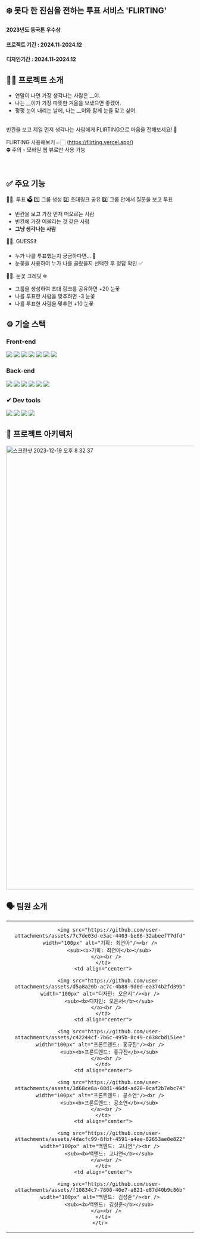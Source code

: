 ## ❄️ 못다 한 진심을 전하는 투표 서비스 'FLIRTING'
#### 2023년도 동국톤 우수상
#### 프로젝트 기간 : 2024.11-2024.12
#### 디자인기간 : 2024.11-2024.12


## 👋🏻 프로젝트 소개
- 연말이 나면 가장 생각나는 사람은 __야.
- 나는 __이가 가장 따뜻한 겨울을 보냈으면 좋겠어.
- 펑펑 눈이 내리는 날에, 나는 __이와 함께 눈을 맞고 싶어.
<br>
빈칸을 보고 제일 먼저 생각나는 사람에게 FLIRTING으로 마음을 전해보세요! 🎄
<br>

FLIRTING 사용해보기 👉🏻 (https://flirting.vercel.app/) <br/>
⛔️ 주의 - 모바일 웹 뷰로만 사용 가능

<br>

## ✅ 주요 기능
☝🏻. 투표 🗳️
  1️⃣ 그룹 생성
  2️⃣ 초대링크 공유
  3️⃣ 그룹 안에서 질문을 보고 투표
  - 빈칸을 보고 가장 먼저 떠오르는 사람
  - 빈칸에 가장 어울리는 것 같은 사람
  - **그냥 생각나는 사람**

✌🏻. GUESS❓
- 누가 나를 투표했는지 궁금하다면... 🤔
- 눈꽃을 사용하여 누가 나를 골랐을지 선택한 후 정답 확인 ✅
   
🤟🏻. 눈꽃 크레딧 ❄
- 그룹을 생성하여 초대 링크를 공유하면 +20 눈꽃
- 나를 투표한 사람을 맞추려면 -3 눈꽃
- 나를 투표한 사람을 맞추면 +10 눈꽃


## ⚙️ 기술 스택

### Front-end

<div>
<img src="https://img.shields.io/badge/Axios-5A29E4?style=for-the-badge&logo=Axios&logoColor=white"/>
<img src="https://img.shields.io/badge/React-61DAFB?style=for-the-badge&logo=React&logoColor=black"/>
<img src="https://img.shields.io/badge/Recoil-764ABC?style=for-the-badge&logo=Recoil&logoColor=white"/>
<img src="https://img.shields.io/badge/React Router-CA4245?style=for-the-badge&logo=React Router&logoColor=white"/>
<img src="https://img.shields.io/badge/Javascript-F7DF1E?style=for-the-badge&logo=Javascript&logoColor=black"/>
<img src="https://img.shields.io/badge/Vercel-000000?style=for-the-badge&logo=Vercel&logoColor=white">
<img src="https://img.shields.io/badge/react query 3.39.3-FF4154?style=for-the-badge&logo=reactquery&logoColor=white">
</div>

### Back-end
<div>
<img src="https://img.shields.io/badge/Spring Boot-6DB33F?style=for-the-badge&logo=SpringBoot&logoColor=white"/>
<img src="https://img.shields.io/badge/Gradle-02303A?style=for-the-badge&logo=Gradle&logoColor=white"/>
<img src="https://img.shields.io/badge/MySQL-4479A1?style=for-the-badge&logo=MySQL&logoColor=white"/>
<img src="https://img.shields.io/badge/Elasticsearch-005571?style=for-the-badge&logo=Elasticsearch&logoColor=white"/>
<img src="https://img.shields.io/badge/Amazon EC2-FF9900?style=for-the-badge&logo=AmazonEC2&logoColor=white"/>
<img src="https://img.shields.io/badge/Amazon RDS-527FFF?style=for-the-badge&logo=Amazon RDS&logoColor=white"/>
</div>

### ✔ Dev tools
<div>
<img src="https://img.shields.io/badge/Visual Studio Code-007ACC?style=for-the-badge&logo=Visual Studio Code&logoColor=white">
<img src="https://img.shields.io/badge/IntelliJ IDEA-000000?style=for-the-badge&logo=IntelliJ IDEA&logoColor=white"/>
<img src="https://img.shields.io/badge/Git-F05032?style=for-the-badge&logo=Git&logoColor=white"/>
<img src="https://img.shields.io/badge/GitHub-181717?style=for-the-badge&logo=GitHub&logoColor=white"/>
</div>

## 🔨 프로젝트 아키텍처

<img width="1187" alt="스크린샷 2023-12-19 오후 8 32 37" src="https://github.com/donggukthon/donggukthon_2023_1_B/assets/84651773/ef5f5bcd-3507-4e7d-9f2d-800994a1b7e4">
<br>

## 🗣 팀원 소개
<table>
  <tbody>
    <tr>
      <td align="center">
   
          <img src="https://github.com/user-attachments/assets/7c7de03d-e3ac-4403-be66-32abeef77dfd" width="100px" alt="기획: 최연아"/><br />
          <sub><b>기획: 최연아</b></sub>
        </a><br />
      </td>
      <td align="center">
    
          <img src="https://github.com/user-attachments/assets/d5a8a20b-ac7c-4b88-9d0d-ea374b2fd39b" width="100px" alt="디자인: 오은서"/><br />
          <sub><b>디자인: 오은서</b></sub>
        </a><br />
      </td>
      <td align="center">
  
          <img src="https://github.com/user-attachments/assets/c42244cf-7b6c-495b-8c49-c638cbd151ee" width="100px" alt="프론트엔드: 홍규진"/><br />
          <sub><b>프론트엔드: 홍규진</b></sub>
        </a><br />
      </td>
      <td align="center">
 
          <img src="https://github.com/user-attachments/assets/3d68ce6a-08d1-46dd-ad20-0caf2b7ebc74" width="100px" alt="프론트엔드: 공소연"/><br />
          <sub><b>프론트엔드: 공소연</b></sub>
        </a><br />
      </td>
      <td align="center">
      
          <img src="https://github.com/user-attachments/assets/4dacfc99-8fbf-4591-a4ae-82653ae8e822" width="100px" alt="백엔드: 고나연"/><br />
          <sub><b>백엔드: 고나연</b></sub>
        </a><br />
      </td>
      <td align="center">
   
          <img src="https://github.com/user-attachments/assets/f10834c7-7800-40e7-a821-e87d40b9c86b" width="100px" alt="백엔드: 김성준"/><br />
          <sub><b>백엔드: 김성준</b></sub>
        </a><br />
      </td>
    </tr>
  </tbody>
</table>



